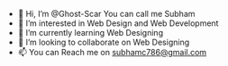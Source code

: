 - 👋 Hi, I’m @Ghost-Scar You can call me Subham
- 👀 I’m interested in Web Design and Web Development
- 🌱 I’m currently learning Web Designing
- 💞️ I’m looking to collaborate on Web Designing
- 📫 You can Reach me on subhamc786@gmail.com

<!---
Ghost-Scar/Ghost-Scar is a ✨ special ✨ repository because its `README.md` (this file) appears on your GitHub profile.
You can click the Preview link to take a look at your changes.
--->
